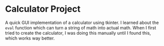 # Calculator Project

A quick GUI implementation of a calculator using tkinter.
I learned about the ```eval``` function which can turn a string of math into actual math.
When I first tried to create the calculator, I was doing this manually until I found this,
which works way better.
